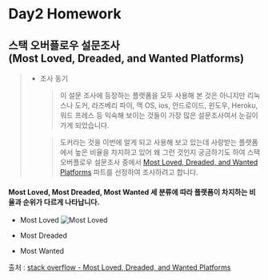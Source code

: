 Day2 Homework 
=============

스택 오버플로우 설문조사   
(Most Loved, Dreaded, and Wanted Platforms)
-------------------------------------------
> - 조사 동기
>   > 이 설문 조사에 등장하는 플랫폼을 모두 사용해 본 것은 아니지만 리눅스나 도커, 라즈베리 파이, 맥 OS, ios, 안드로이드, 윈도우, Heroku, 워드 프레스 등 익숙해 보이는 것들이 가장 많은 설문조사여서 눈길이 가게 되었습니다.
>
>   > 도커라는 것을 이번에 알게 되고 사용해 보고 있는데 사랑받는 플랫폼에서 높은 비율을 차지하고 있어 왜 그런 것인지 궁금하기도 하여 스택 오버플로우 설문조사 중에서 [Most Loved, Dreaded, and Wanted Platforms](https://insights.stackoverflow.com/survey/2019#technology-_-most-loved-dreaded-and-wanted-platforms) 파트를 선정하여 조사하려고 합니다.

#### Most Loved, Most Dreaded, Most Wanted 세 분류에 따라 플랫폼이 차지하는 비율과 순위가 다르게 나타납니다.
+ Most Loved
![Most Loved](https://ifh.cc/g/KYiE9i.png)

+ Most Dreaded

+ Most Wanted




출처 : [stack overflow - Most Loved, Dreaded, and Wanted Platforms](https://insights.stackoverflow.com/survey/2019#technology-_-most-loved-dreaded-and-wanted-platforms)
